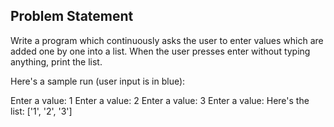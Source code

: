 ## Problem Statement

Write a program which continuously asks the user to enter values which are added one by one into a list. When the user presses enter without typing anything, print the list.

Here's a sample run (user input is in blue):

Enter a value: 1 
Enter a value: 2 
Enter a value: 3 
Enter a value: 
Here's the list: ['1', '2', '3']